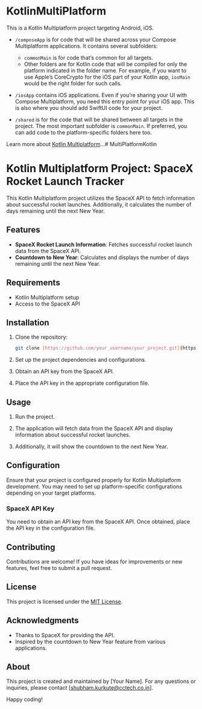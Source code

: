 # KotlinMultiPlatform
This is a Kotlin Multiplatform project targeting Android, iOS.

* `/composeApp` is for code that will be shared across your Compose Multiplatform applications.
  It contains several subfolders:
  - `commonMain` is for code that’s common for all targets.
  - Other folders are for Kotlin code that will be compiled for only the platform indicated in the folder name.
    For example, if you want to use Apple’s CoreCrypto for the iOS part of your Kotlin app,
    `iosMain` would be the right folder for such calls.

* `/iosApp` contains iOS applications. Even if you’re sharing your UI with Compose Multiplatform, 
  you need this entry point for your iOS app. This is also where you should add SwiftUI code for your project.

* `/shared` is for the code that will be shared between all targets in the project.
  The most important subfolder is `commonMain`. If preferred, you can add code to the platform-specific folders here too.


Learn more about [Kotlin Multiplatform](https://www.jetbrains.com/help/kotlin-multiplatform-dev/get-started.html)…# MultiPlatformKotlin


# Kotlin Multiplatform Project: SpaceX Rocket Launch Tracker

This Kotlin Multiplatform project utilizes the SpaceX API to fetch information about successful rocket launches. Additionally, it calculates the number of days remaining until the next New Year.

## Features

- **SpaceX Rocket Launch Information**: Fetches successful rocket launch data from the SpaceX API.
- **Countdown to New Year**: Calculates and displays the number of days remaining until the next New Year.

## Requirements

- Kotlin Multiplatform setup
- Access to the SpaceX API

## Installation

1. Clone the repository:

    ```bash
    git clone [https://github.com/your_username/your_project.git](https://github.com/shubhcctech/KotlinMultiPlatform.git)
    ```

2. Set up the project dependencies and configurations.

3. Obtain an API key from the SpaceX API.

4. Place the API key in the appropriate configuration file.

## Usage

1. Run the project.

2. The application will fetch data from the SpaceX API and display information about successful rocket launches.

3. Additionally, it will show the countdown to the next New Year.

## Configuration

Ensure that your project is configured properly for Kotlin Multiplatform development. You may need to set up platform-specific configurations depending on your target platforms.

### SpaceX API Key

You need to obtain an API key from the SpaceX API. Once obtained, place the API key in the configuration file.

## Contributing

Contributions are welcome! If you have ideas for improvements or new features, feel free to submit a pull request.

## License

This project is licensed under the [MIT License](LICENSE).

## Acknowledgments

- Thanks to SpaceX for providing the API.
- Inspired by the countdown to New Year feature from various applications.

## About

This project is created and maintained by [Your Name]. For any questions or inquiries, please contact [shubham.kurkute@cctech.co.in].

Happy coding!

